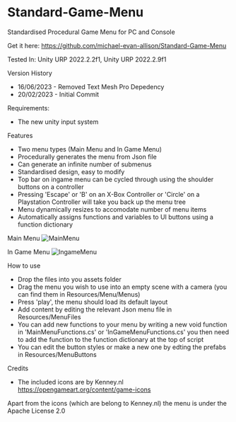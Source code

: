 # Standard-Game-Menu
Standardised Procedural Game Menu for PC and Console

Get it here: https://github.com/michael-evan-allison/Standard-Game-Menu

Tested In: Unity URP 2022.2.2f1, Unity URP 2022.2.9f1

Version History
- 16/06/2023 - Removed Text Mesh Pro Depedency
- 20/02/2023 - Initial Commit

Requirements:
- The new unity input system

Features
- Two menu types (Main Menu and In Game Menu)
- Procedurally generates the menu from Json file
- Can generate an infinite number of submenus
- Standardised design, easy to modify
- Top bar on ingame menu can be cycled through using the shoulder buttons on a controller
- Pressing 'Escape' or 'B' on an X-Box Controller or 'Circle' on a Playstation Controller will take you back up the menu tree
- Menu dynamically resizes to accomodate number of menu items
- Automatically assigns functions and variables to UI buttons using a function dictionary

Main Menu
![MainMenu](https://user-images.githubusercontent.com/67586167/219983439-fcf32d17-136d-494b-aa78-2b0b55d2ad25.jpg)

In Game Menu
![IngameMenu](https://user-images.githubusercontent.com/67586167/219983444-c154740e-0296-4776-9c41-ba5f1a445361.jpg)

How to use
- Drop the files into you assets folder
- Drag the menu you wish to use into an empty scene with a camera (you can find them in Resources/Menu/Menus)
- Press 'play', the menu should load its default layout
- Add content by editing the relevant Json menu file in Resources/MenuFiles
- You can add new functions to your menu by writing a new void function in 'MainMenuFunctions.cs' or 'InGameMenuFunctions.cs' you then need to add the function to the function dictionary at the top of script 
- You can edit the button styles or make a new one by edting the prefabs in Resources/MenuButtons

Credits
- The included icons are by Kenney.nl https://opengameart.org/content/game-icons

Apart from the icons (which are belong to Kenney.nl) the menu is under the Apache License 2.0
